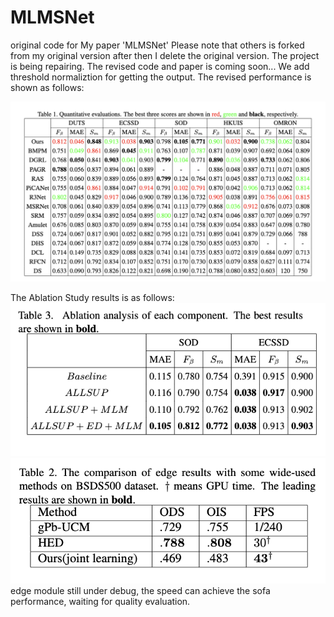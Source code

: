 # MLMSNet
original code for My paper 'MLMSNet'
Please note that others is forked from my original version after then I delete the original version.
The project is being repairing. The revised code and paper is coming soon...
We add threshold normaliztion for getting the output.
The revised performance is shown as follows:


![image](https://github.com/JosephineRabbit/MLMSNet/blob/master/%E6%88%AA%E5%B1%8F2024-04-04%2021.30.44.png)

The Ablation Study results is as follows:
![image](https://github.com/JosephineRabbit/MLMSNet/blob/master/%E6%88%AA%E5%B1%8F2024-04-05%2023.36.48.png)
![image](https://github.com/JosephineRabbit/MLMSNet/blob/master/%E6%88%AA%E5%B1%8F2024-04-04%2021.41.33.png)
edge module still under debug, the speed can achieve the sofa performance, waiting for quality evaluation.
